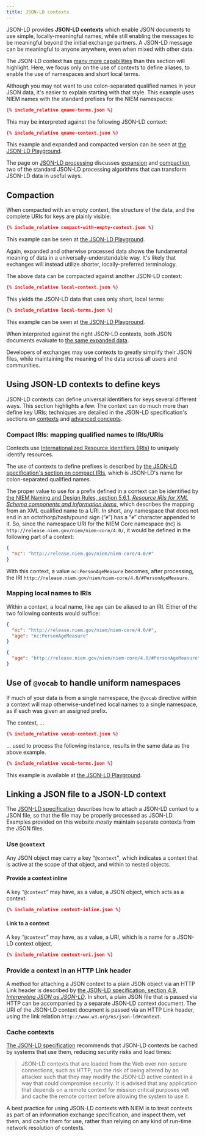 ```yaml
---
title: JSON-LD contexts
---
```


JSON-LD provides **JSON-LD contexts** which enable JSON documents to use simple,
locally-meaningful names, while still enabling the messages to be meaningful
beyond the initial exchange partners. A JSON-LD message can be meaningful to
anyone anywhere, even when mixed with other data.

The JSON-LD context has
[many more capabilities](https://json-ld.org/spec/latest/json-ld/#the-context)
than this section will highlight. Here, we focus only on the use of contexts to
define aliases, to enable the use of namespaces and short local terms.

Although you may not want to use colon-separated qualified names in your JSON
data, it's easier to explain starting with that style. This example uses NIEM
names with the standard prefixes for the NIEM namespaces:

```json
{% include_relative qname-terms.json %}
```

This may be interpreted against the following JSON-LD context:

```json
{% include_relative qname-context.json %}
```

This example and expanded and compacted version can be seen at [the JSON-LD Playground](http://tinyurl.com/ycws5yz7).

The page on [JSON-LD processing](../processing) discusses [expansion](https://json-ld.org/spec/latest/json-ld-api/#expansion) and [compaction](https://json-ld.org/spec/latest/json-ld-api/#compaction),
two of the standard JSON-LD processing algorithms that can transform JSON-LD
data in useful ways.

## Compaction

When compacted with an empty context, the structure of the data, and the complete URIs for keys are plainly visible:

```json
{% include_relative compact-with-empty-context.json %}
```

This example can be seen at
[the JSON-LD Playground](http://tinyurl.com/y7w3tqpd).

Again, expanded and otherwise processed data shows the fundamental meaning of
data in a universally-understandable way. It's likely that exchanges will
instead utilize shorter, locally-preferred terminology.

The above data can be
compacted against another JSON-LD context:

```json
{% include_relative local-context.json %}
```

This yields the JSON-LD data that uses only short, local terms:

```json
{% include_relative local-terms.json %}
```

This example can be seen at [the JSON-LD Playground](http://tinyurl.com/yb7m7chr).


When interpreted against the right JSON-LD contexts, both JSON documents
evaluate to [the same expanded data](http://tinurl.com/y7w3tqpd).

Developers of exchanges may use contexts to greatly simplify their JSON files,
while maintaining the meaning of the data across all users and communities.

## Using JSON-LD contexts to define keys

JSON-LD contexts can define universal identifiers for keys several different
ways. This section highlights a few. The context can do much more than define
key URIs; techniques are detailed in the JSON-LD specification's sections on
[contexts](https://json-ld.org/spec/latest/json-ld/#the-context) and
[advanced concepts](https://json-ld.org/spec/latest/json-ld/#advanced-concepts).

### Compact IRIs: mapping qualified names to IRIs/URIs

Contexts use [Internationalized Resource Identifiers (IRIs)](https://tools.ietf.org/html/rfc3987) to uniquely identify resources.

The use of contexts to define prefixes is described by
[the JSON-LD specification's section on compact IRIs](https://json-ld.org/spec/latest/json-ld/#compact-iris),
which is JSON-LD's name for colon-separated qualified names.

The proper value to use for a prefix defined in a context can be identified by
[the NIEM Naming and Design Rules, section 5.6.1, *Resource IRIs for XML Schema components and information items*](https://reference.niem.gov/niem/specification/naming-and-design-rules/4.0/niem-ndr-4.0.html#section_5.6.1),
which describes the mapping from an XML qualified name to a URI. In short, any
namespace that does not end in an octothorp/hash/pound sign (<q>`#`</q>) has a
<q>`#`</q> character appended to it. So, since the namespace URI for the NIEM
Core namespace (nc) is `http://release.niem.gov/niem/niem-core/4.0/`, it would
be defined in the following part of a context:

```json
{
  "nc": "http://release.niem.gov/niem/niem-core/4.0/#"
}
```

With this context, a value `nc:PersonAgeMeasure` becomes, after processing, the
IRI `http://release.niem.gov/niem/niem-core/4.0/#PersonAgeMeasure`.

### Mapping local names to IRIs

Within a context, a local name, like `age` can be aliased to an IRI. Either of
the two following contexts would suffice:

```json
{
  "nc": "http://release.niem.gov/niem/niem-core/4.0/#",
  "age": "nc:PersonAgeMeasure"
}
```

```json
{
  "age": "http://release.niem.gov/niem/niem-core/4.0/#PersonAgeMeasure"
}
```

## Use of `@vocab` to handle uniform namespaces

If much of your data is from a single namespace, the `@vocab` directive within a
context will map otherwise-undefined local names to a single namespace, as if
each was given an assigned prefix.

The context, ...

```json
{% include_relative vocab-context.json %}
```

... used to process the following instance, results in the same data as the
above example.

```json
{% include_relative vocab-terms.json %}
```

This example is available at [the JSON-LD Playground](http://tinyurl.com/y9zdc3e2).

## Linking a JSON file to a JSON-LD context

The [JSON-LD specification](https://json-ld.org/spec/latest/json-ld/) describes
how to attach a JSON-LD context to a JSON file, so that the file may be properly
processed as JSON-LD. Examples provided on this website *mostly* maintain
separate contexts from the JSON files. 

### Use `@context`

Any JSON object may carry a key <q>`@context`</q>, which indicates a context
that is active at the scope of that object, and within to nested objects.

#### Provide a context inline

A key <q>`@context`</q> may have, as a value, a JSON object, which acts as a
context.

```json
{% include_relative context-inline.json %}
```

#### Link to a context

A key <q>`@context`</q> may have, as a value, a URI, which is a name for a
JSON-LD context object.

```json
{% include_relative context-uri.json %}
```

### Provide a context in an HTTP Link header

A method for attaching a JSON context to a plain JSON object via an HTTP Link
header is described by
[the JSON-LD specification, section 4.9, *Interpreting JSON as JSON-LD*](https://json-ld.org/spec/latest/json-ld/#interpreting-json-as-json-ld). In
short, a plain JSON file that is passed via HTTP can be accompanied by a
separate JSON-LD context document. The URI of the JSON-LD context document is
passed via an HTTP Link header, using the link relation
`http://www.w3.org/ns/json-ld#context`.

### Cache contexts

[The JSON-LD specification](https://json-ld.org/spec/latest/json-ld/#iana-considerations)
recommends that JSON-LD contexts be cached by systems that use them, reducing
security risks and load times:

> JSON-LD contexts that are loaded from the Web over non-secure connections,
> such as HTTP, run the risk of being altered by an attacker such that they may
> modify the JSON-LD active context in a way that could compromise security. It
> is advised that any application that depends on a remote context for mission
> critical purposes vet and cache the remote context before allowing the system
> to use it.

A best practice for using JSON-LD contexts with NIEM is to treat contexts as
part of an information exchange specification, and inspect them, vet them, and
cache them for use, rather than relying on any kind of run-time network
resolution of contexts.


